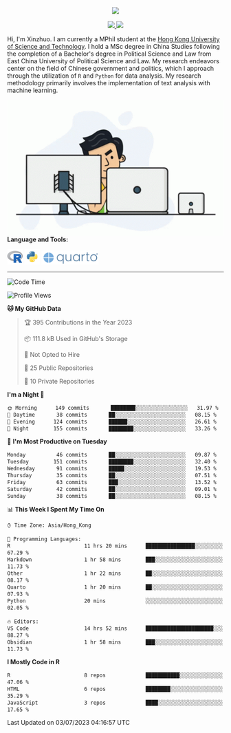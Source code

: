 <div align='center'>
<img src='https://readme-typing-svg.herokuapp.com?font=ubuntu&color=4d3900&center=true&lines=HKUST+Mphil+in+SOSC;Focus+on+China;Code+for+PoliSci'/>
</div>

<p align='center'>
 <a href='https://www.linkedin.com/in/xinzhuo-huang-5161011ba/' target='_blank'>
        <img src='https://img.shields.io/badge/linkedin%20-%230077B5.svg?&style=for-the-badge&logo=linkedin&logoColor=white'/>
    </a>
 <a href='https://twitter.com/HsinchoH' target='_blank'>
        <img src='https://img.shields.io/badge/Twitter-1DA1F2?style=for-the-badge&logo=twitter&logoColor=white'/>
    </a>
    </p>
    
Hi, I'm Xinzhuo. I am currently a MPhil student at the [Hong Kong University of Science and Technology](https://sosc.hkust.edu.hk/node/613). I hold a MSc degree in China Studies following the completion of a Bachelor's degree in Political Science and Law from East China University of Political Science and Law. My research endeavors center on the field of Chinese government and politics, which I approach through the utilization of `R` and `Python` for data analysis. My research methodology primarily involves the implementation of text analysis with machine learning.




<img align='right' src="https://github.com/xinzhuohkust/xinzhuohkust/blob/main/programmer.gif" width="590">



**Language and Tools:**  

<code><img height="36" src="https://raw.githubusercontent.com/github/explore/80688e429a7d4ef2fca1e82350fe8e3517d3494d/topics/r/r.png"></code>
<code><img height="36" src="https://raw.githubusercontent.com/github/explore/80688e429a7d4ef2fca1e82350fe8e3517d3494d/topics/python/python.png"></code>
<code><img height="32" src="https://github.com/quarto-dev/quarto-r/blob/main/man/figures/quarto.png"></code>

---
<!--START_SECTION:waka-->
![Code Time](http://img.shields.io/badge/Code%20Time-676%20hrs%2046%20mins-blue)

![Profile Views](http://img.shields.io/badge/Profile%20Views-3-blue)

**🐱 My GitHub Data** 

> 🏆 395 Contributions in the Year 2023
 > 
> 📦 111.8 kB Used in GitHub's Storage 
 > 
> 🚫 Not Opted to Hire
 > 
> 📜 25 Public Repositories 
 > 
> 🔑 10 Private Repositories  
 > 
**I'm a Night 🦉** 

```text
🌞 Morning      149 commits       ████████░░░░░░░░░░░░░░░░░   31.97 % 
🌆 Daytime       38 commits       ██░░░░░░░░░░░░░░░░░░░░░░░   08.15 % 
🌃 Evening      124 commits       ██████░░░░░░░░░░░░░░░░░░░   26.61 % 
🌙 Night        155 commits       ████████░░░░░░░░░░░░░░░░░   33.26 % 

```
📅 **I'm Most Productive on Tuesday** 

```text
Monday          46 commits       ██░░░░░░░░░░░░░░░░░░░░░░░   09.87 % 
Tuesday        151 commits       ████████░░░░░░░░░░░░░░░░░   32.40 % 
Wednesday       91 commits       █████░░░░░░░░░░░░░░░░░░░░   19.53 % 
Thursday        35 commits       ██░░░░░░░░░░░░░░░░░░░░░░░   07.51 % 
Friday          63 commits       ███░░░░░░░░░░░░░░░░░░░░░░   13.52 % 
Saturday        42 commits       ██░░░░░░░░░░░░░░░░░░░░░░░   09.01 % 
Sunday          38 commits       ██░░░░░░░░░░░░░░░░░░░░░░░   08.15 % 

```


📊 **This Week I Spent My Time On** 

```text
⌚︎ Time Zone: Asia/Hong_Kong

💬 Programming Languages: 
R                        11 hrs 20 mins      ████████████████░░░░░░░░░   67.29 % 
Markdown                 1 hr 58 mins        ███░░░░░░░░░░░░░░░░░░░░░░   11.73 % 
Other                    1 hr 22 mins        ██░░░░░░░░░░░░░░░░░░░░░░░   08.17 % 
Quarto                   1 hr 20 mins        ██░░░░░░░░░░░░░░░░░░░░░░░   07.93 % 
Python                   20 mins             ░░░░░░░░░░░░░░░░░░░░░░░░░   02.05 % 

🔥 Editors: 
VS Code                  14 hrs 52 mins      ██████████████████████░░░   88.27 % 
Obsidian                 1 hr 58 mins        ███░░░░░░░░░░░░░░░░░░░░░░   11.73 % 

```

**I Mostly Code in R** 

```text
R                        8 repos             ███████████░░░░░░░░░░░░░░   47.06 % 
HTML                     6 repos             ████████░░░░░░░░░░░░░░░░░   35.29 % 
JavaScript               3 repos             ████░░░░░░░░░░░░░░░░░░░░░   17.65 % 

```



 Last Updated on 03/07/2023 04:16:57 UTC
<!--END_SECTION:waka-->
    
    
    
    
    
    
    
    
